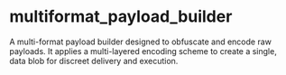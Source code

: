# multiformat_payload_builder
A multi-format payload builder designed to obfuscate and encode raw payloads. It applies a multi-layered encoding scheme to create a single, data blob for discreet delivery and execution.
